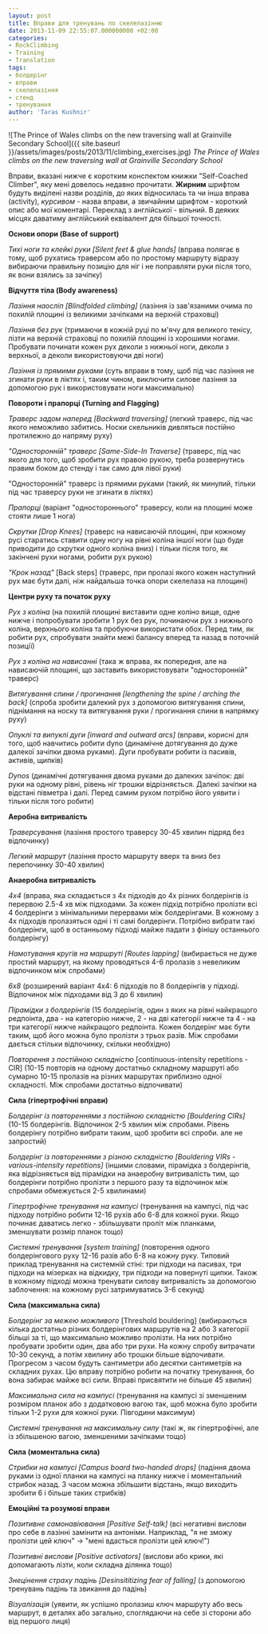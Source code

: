 ```yaml
---
layout: post
title: Вправи для тренувань по скелелазінню
date: 2013-11-09 22:55:07.000000000 +02:00
categories:
- RockClimbing
- Training
- Translation
tags:
- болдерінг
- вправи
- скелелазіння
- стенд
- тренування
author: 'Taras Kushnir'
---
```


![The Prince of Wales climbs on the new traversing wall at Grainville Secondary School]({{ site.baseurl }}/assets/images/posts/2013/11/climbing_exercises.jpg)
*The Prince of Wales climbs on the new traversing wall at Grainville Secondary School*

Вправи, вказані нижче є коротким конспектом книжки "Self-Coached Climber", яку мені довелось недавно прочитати. <strong>Жирним</strong> шрифтом будуть виділені назви розділів, до яких відносилась та чи інша вправа (activity), <em>курсивом</em> - назва вправи, а звичайним шрифтом - короткий опис або мої коментарі. Переклад з англійської - вільний. В деяких місцях даватиму англійський еквівалент для більшої точності.

<!--more-->

<strong>Основи опори (Base of support)</strong>

<em>Тихі ноги та клейкі руки [Silent feet &amp; glue hands]</em> (вправа полягає в тому, щоб рухатись траверсом або по простому маршруту відразу вибираючи правильну позицію для ніг і не поправляти руки після того, як вони взялись за зачіпку)

<strong>Відчуття тіла (Body awareness)</strong>

<em>Лазіння наосліп [Blindfolded climbing]</em> (лазіння із зав'язаними очима по похилій площині із великими зачіпками на верхній страховці)

<em>Лазіння без рук</em> (тримаючи в кожній руці по м'ячу для великого тенісу, лізти на верхній страховці по похилій площині із хорошими ногами. Пробувати починати кожен рух деколи з нижньої ноги, деколи з верхньої, а деколи використовуючи дві ноги)

<em>Лазіння із прямими руками</em> (суть вправи в тому, щоб під час лазіння не згинати руки в ліктях і, таким чином, виключити силове лазіння за допомогою рук і використовувати ноги максимально)

<strong>Повороти і прапорці (Turning and Flagging)</strong>

<em>Траверс задом наперед [Backward traversing]</em> (легкий траверс, під час якого неможливо забитись. Носки скельників дивляться постійно протилежно до напряму руху)

<em>"Односторонній" траверс [Same-Side-In Traverse]</em> (траверс, під час якого для того, щоб зробити рух правою рукою, треба розвернутись правим боком до стенду і так само для лівої руки)

"Односторонній" траверс із прямими руками (такий, як минулий, тільки під час траверсу руки не згинати в ліктях)

<em>Прапорці</em> (варіант "одностороннього" траверсу, коли на площині може стояти лише 1 нога)

<em>Скрутки [Drop Knees]</em> (траверс на нависаючій площині, при кожному русі старатись ставити одну ногу на рівні коліна іншої ноги (що буде приводити до скрутки одного коліна вниз) і тільки після того, як закінчені рухи ногами, робити рух рукою)

<em>"Крок назад"</em> [Back steps] (траверс, при пролазі якого кожен наступний рух має бути далі, ніж найдальша точка опори скелелаза на площині)

<strong>Центри руху та початок руху</strong>

<em>Рух з коліна</em> (на похилій площині виставити одне коліно вище, одне нижче і попробувати зробити 1 рух без рук, починаючи рух з нижнього коліна, верхнього коліна та пробуючи використати обох. Перед тим, як робити рух, спробувати знайти межі балансу вперед та назад в поточній позиції)

<em>Рух з коліна на нависанні</em> (така ж вправа, як попередня, але на нависаючій площині, що заставить використовувати "односторонній" траверс)

<em>Витягування спини / прогинання [lengthening the spine / arching the back]</em> (спроба зробити далекий рух з допомогою витягування спини, піднімання на носку та витягування руки / прогинання спини в напрямку руху)

<em>Опуклі та випуклі дуги [inward and outward arcs]</em> (вправи, корисні для того, щоб навчитись робити dyno (динамічне дотягування до дуже далекої зачіпки двома руками). Дуги пробувати робити із пасивів, активів, щипків)

<em>Dynos</em> (динамічні дотягування двома руками до далеких зачіпок: дві руки на одному рівні, рівень ніг трошки відрізняється. Далекі зачіпки на відстані півметра і далі. Перед самим рухом потрібно його уявити і тільки після того робити)

<strong>Аеробна витривалість</strong>

<em>Траверсування</em> (лазіння простого траверсу 30-45 хвилин підряд без відпочинку)

<em>Легкий маршрут</em> (лазіння просто маршруту вверх та вниз без перепочинку 30-40 хвилин)

<strong>Анаеробна витривалість</strong>

<em>4x4</em> (вправа, яка складається з 4х підходів до 4х різних болдерінгів із перервою 2.5-4 хв між підходами. За кожен підхід потрібно пролізти всі 4 болдерінги з мінімальними перервами між болдерінгами. В кожному з 4х підходів пролазяться одні і ті самі болдерінги. Потрібно вибрати такі болдерінги, щоб в останньому підході майже падати з фінішу останнього болдерінгу)

<em>Намотування кругів на маршруті [Routes lapping]</em> (вибирається не дуже простий маршрут, на якому проводяться 4-6 пролазів з невеликим відпочинком між спробами)

<em>6x8</em> (розширений варіант 4x4: 6 підходів по 8 болдерінгів у підході. Відпочинок між підходами від 3 до 6 хвилин)

<em>Пірамідки з болдерінгів</em> (15 болдерінгів, один з яких на рівні найкращого редпоінта, два - на категорію нижче, 2 - на дві категорії нижче та 4 - на три категорії нижче найкращого редпоінта. Кожен болдерінг має бути таким, щоб його можна було пролізти з трьох разів. Між спробами дається стільки відпочинку, скільки необхідно)

<em>Повторення з постійною складністю</em> [continuous-intensity repetitions - CIR] (10-15 повторів на одному достатньо складному маршруті або сумарно 10-15 пролазів на різних маршрутах приблизно одної складності. Між спробами достатньо відпочивати)

<strong>Сила (гіпертрофічні вправи)</strong>

<em>Болдерінг із повтореннями з постійною складністю [Bouldering CIRs]</em> (10-15 болдерінгів. Відпочинок 2-5 хвилин між спробами. Рівень болдерінгу потрібно вибрати таким, щоб зробити всі спроби. але не запростий)

<em>Болдерінг із повтореннями з різною складністю [Bouldering VIRs - various-intensity repetitions]</em> (іншими словами, пірамідка з болдерінгів, яка відрізняється від пірамідки на анаеробну витривалість тим, що болдерінги потрібно пролізти з першого разу та відпочинок між спробами обмежується 2-5 хвилинами)

<em>Гіпертрофічне тренування на кампусі</em> (тренування на кампусі, під час підходу потрібно робити 12-16 рухів або 6-8 для кожної руки. Якщо починає даватись легко - збільшувати проліт між планками, зменшувати розмір планок тощо)

<em>Системні тренування [system training]</em> (повторення одного болдерінгового руху 12-16 разів або 6-8 на кожну руку. Типовий приклад тренування на системній стіні: три підходи на пасивах, три підходи на мізерках на відкидку, три підходи на повернуті щипки. Також в кожному підході можна тренувати силову витривалість за допомогою заблочення: на кожному русі затримуватись 3-6 секунд)

<strong>Сила (максимальна сила)</strong>

<em>Болдерінг за межею можливого</em> [Threshold bouldering] (вибираються кілька достатньо різних болдерінгових маршрутів на 2 або 3 категорії більші за ті, що максимально можливо пролізти. На них потрібно пробувати зробити один, два або три рухи. На кожну спробу витрачати 10-30 секунд, а потім хвилину або трошки більше відпочивати. Прогресом з часом будуть сантиметри або десятки сантиметрів на складних рухах. Цю вправу потрібно робити на початку тренування, бо вона забирає майже всі сили. Вправі присвятити не більше 45 хвилин)

<em>Максимальна сила на кампусі</em> (тренування на кампусі зі зменшеним розміром планок або з додатковою вагою так, щоб можна було зробити тільки 1-2 рухи для кожної руки. Півгодини максимум)

<em>Системні тренування на максимальну силу</em> (такі ж, як гіпертрофічні, але із збільшеною вагою, зменшеними зачіпками тощо)

<strong>Сила (моментальна сила)</strong>

<em>Стрибки на кампусі [Campus board two-handed drops]</em> (падіння двома руками із одної планки на кампусі на планку нижче і моментальний стрибок назад. З часом можна збільшити відстань, якщо виходить зробити 6 і більше таких стрибків)

<strong>Емоційні та розумові вправи</strong>

<em>Позитивне самонавіювання [Positive Self-talk]</em> (всі негативні вислови про себе в лазінні замінити на антоніми. Наприклад, "я не зможу пролізти цей ключ" -&gt; "мені вдасться пролізти цей ключ!")

<em>Позитивні вислови [Positive activators]</em> (вислови або крики, які допомагають лізти, коли складна ділянка тощо)

<em>Знецінення страху падінь [Desinsititizing fear of falling]</em> (з допомогою тренувань падінь та звикання до падінь)

<em>Візуалізація</em> (уявити, як успішно пролазиш ключ маршруту або весь маршрут, в деталях або загально, споглядаючи на себе зі сторони або від першого лиця)
